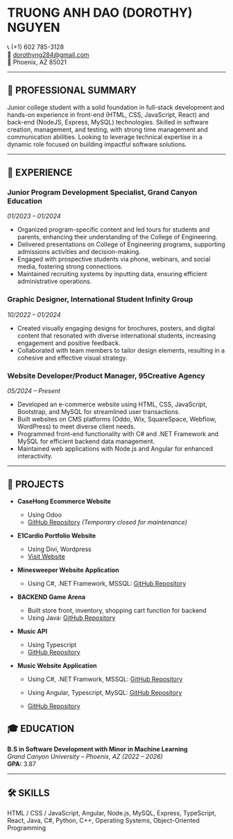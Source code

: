# TRUONG ANH DAO (DOROTHY) NGUYEN

📞 (+1) 602 785-3128  
📧 dorothyng284@gmail.com  
📍 Phoenix, AZ 85021

---

## 🧠 PROFESSIONAL SUMMARY

Junior college student with a solid foundation in full-stack development and hands-on experience in front-end (HTML, CSS, JavaScript, React) and back-end (NodeJS, Express, MySQL) technologies. Skilled in software creation, management, and testing, with strong time management and communication abilities. Looking to leverage technical expertise in a dynamic role focused on building impactful software solutions.

---

## 💼 EXPERIENCE

### Junior Program Development Specialist, Grand Canyon Education  
*01/2023 – 01/2024*
- Organized program-specific content and led tours for students and parents, enhancing their understanding of the College of Engineering.
- Delivered presentations on College of Engineering programs, supporting admissions activities and decision-making.
- Engaged with prospective students via phone, webinars, and social media, fostering strong connections.
- Maintained recruiting systems by inputting data, ensuring efficient administrative operations.

### Graphic Designer, International Student Infinity Group  
*10/2022 – 01/2024*
- Created visually engaging designs for brochures, posters, and digital content that resonated with diverse international students, increasing engagement and positive feedback.
- Collaborated with team members to tailor design elements, resulting in a cohesive and effective visual strategy.

### Website Developer/Product Manager, 95Creative Agency  
*05/2024 – Present*
- Developed an e-commerce website using HTML, CSS, JavaScript, Bootstrap, and MySQL for streamlined user transactions.
- Built websites on CMS platforms (Oddo, Wix, SquareSpace, Webflow, WordPress) to meet diverse client needs.
- Programmed front-end functionality with C# and .NET Framework and MySQL for efficient backend data management.
- Maintained web applications with Node.js and Angular for enhanced interactivity.

---

## 🚀 PROJECTS

- **CaseHong Ecommerce Website**  
    - Using Odoo
    - [GitHub Repository](https://github.com/ntadhere/CASEHONG) *(Temporary closed for maintenance)*

- **E1Cardio Portfolio Website**  
    - Using Divi, Wordpress
    - [Visit Website](https://e1cardio.com/trang-chu/)

- **Minesweeper Website Application**  
    - Using C#, .NET Framework, MSSQL: [GitHub Repository](https://github.com/ntadhere/CST350_Milestone)
    
- **BACKEND Game Arena**  
    - Built store front, inventory, shopping cart function for backend
    - Using Java: [GitHub Repository](https://github.com/ntadhere/CST239_Milestone)

- **Music API**  
    - Using Typescript
    - [GitHub Repository](https://github.com/ntadhere/CST391_MusicAPI)

- **Music Website Application**  
  - Using C#, .NET Framwork, MSSQL: [GitHub Repository](https://github.com/Suyeon0114/CST-326TempoTunes)
  - Using Angular, Typescript, MySQL: [GitHub Repository](https://github.com/ntadhere/CST391_Milestone)



  - [GitHub Repository]()


## 🎓 EDUCATION

**B.S in Software Development with Minor in Machine Learning**  
*Grand Canyon University – Phoenix, AZ (2022 – 2026)*  
**GPA:** 3.87

---

## 🛠 SKILLS

HTML / CSS / JavaScript, Angular, Node.js, MySQL, Express, TypeScript, React, Java, C#, Python, C++, Operating Systems, Object-Oriented Programming
